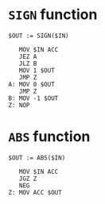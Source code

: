 # `SIGN` function

`$OUT := SIGN($IN)`

```
   MOV $IN ACC
   JEZ A
   JLZ B
   MOV 1 $OUT
   JMP Z
A: MOV 0 $OUT
   JMP Z
B: MOV -1 $OUT
Z: NOP
```

# `ABS` function

`$OUT := ABS($IN)`

```
   MOV $IN ACC
   JGZ Z
   NEG
Z: MOV ACC $OUT
```
